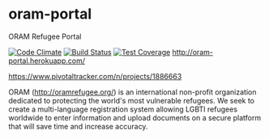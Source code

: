 # oram-portal
ORAM Refugee Portal

[![Code Climate](https://codeclimate.com/github/nhiquach/oram-portal/badges/gpa.svg)](https://codeclimate.com/github/nhiquach/oram-portal)
[![Build Status](https://travis-ci.org/nhiquach/oram-portal.svg?branch=master)](https://travis-ci.org/nhiquach/oram-portal)
[![Test Coverage](https://codeclimate.com/github/nhiquach/oram-portal/badges/coverage.svg)](https://codeclimate.com/github/nhiquach/oram-portal/coverage)
http://oram-portal.herokuapp.com/

https://www.pivotaltracker.com/n/projects/1886663

ORAM (http://oramrefugee.org/) is an international non-profit organization dedicated to protecting the world's most vulnerable refugees. We seek to create a multi-language registration system allowing LGBTI refugees worldwide to enter information and upload documents on a secure platform that will save time and increase accuracy.
